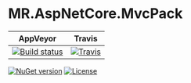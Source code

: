 # MR.AspNetCore.MvcPack

AppVeyor | Travis
---------|-------
[![Build status](https://img.shields.io/appveyor/ci/mrahhal/mr-aspnetcore-mvcpack/master.svg)](https://ci.appveyor.com/project/mrahhal/mr-aspnetcore-mvcpack) | [![Travis](https://img.shields.io/travis/mrahhal/MR.AspNetCore.MvcPack.svg)](https://travis-ci.org/mrahhal/MR.AspNetCore.MvcPack)

[![NuGet version](https://img.shields.io/nuget/v/MR.AspNetCore.MvcPack.svg)](https://www.nuget.org/packages/MR.AspNetCore.MvcPack)
[![License](https://img.shields.io/badge/license-MIT-blue.svg)](https://opensource.org/licenses/MIT)
